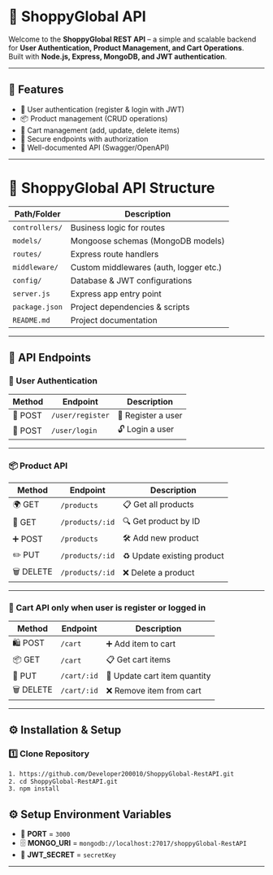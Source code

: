 # 🛒 ShoppyGlobal API

Welcome to the **ShoppyGlobal REST API** – a simple and scalable backend for **User Authentication, Product Management, and Cart Operations**.  
Built with **Node.js, Express, MongoDB, and JWT authentication**.

---

## 🚀 Features
- 👤 User authentication (register & login with JWT)
- 📦 Product management (CRUD operations)
- 🛒 Cart management (add, update, delete items)
- 🔐 Secure endpoints with authorization
- 📝 Well-documented API (Swagger/OpenAPI)

---

# 📂 ShoppyGlobal API Structure

| Path/Folder        | Description                           |
|---------------------|---------------------------------------|
| `controllers/`      | Business logic for routes             |
| `models/`           | Mongoose schemas (MongoDB models)     |
| `routes/`           | Express route handlers                |
| `middleware/`       | Custom middlewares (auth, logger etc.)|
| `config/`           | Database & JWT configurations         |
| `server.js`            | Express app entry point               |
| `package.json`      | Project dependencies & scripts        |
| `README.md`         | Project documentation                 |

---
## 📖 API Endpoints

### 👤 User Authentication
| Method | Endpoint         | Description         |
|--------|------------------|---------------------|
| 🔑 POST | `/user/register` | 📝 Register a user  |
| 🔐 POST | `/user/login`    | 🔓 Login a user     |

---

### 📦 Product API
| Method   | Endpoint          | Description              |
|----------|-------------------|--------------------------|
| 🌍 GET   | `/products`       | 📋 Get all products      |
| 🔎 GET   | `/products/:id`   | 🔍 Get product by ID     |
| ➕ POST  | `/products`       | 🛠️ Add new product       |
| ✏️ PUT   | `/products/:id`   | ♻️ Update existing product |
| 🗑️ DELETE | `/products/:id`   | ❌ Delete a product       |

---

### 🛒 Cart API only when user is register or logged in
| Method   | Endpoint      | Description                  |
|----------|---------------|------------------------------|
| 🛍️ POST  | `/cart`       | ➕ Add item to cart           |
| 📦 GET   | `/cart`       | 📋 Get cart items             |
| 🔄 PUT   | `/cart/:id`   | 🔢 Update cart item quantity |
| 🗑️ DELETE | `/cart/:id`   | ❌ Remove item from cart      |


---

## ⚙️ Installation & Setup

### 1️⃣ Clone Repository
```bash
1. https://github.com/Developer200010/ShoppyGlobal-RestAPI.git
2. cd ShoppyGlobal-RestAPI.git
3. npm install
```
## ⚙️ Setup Environment Variables

- 🔌 **PORT** = `3000`  
- 🗄️ **MONGO_URI** = `mongodb://localhost:27017/shoppyGlobal-RestAPI`  
- 🔑 **JWT_SECRET** = `secretKey`

 ----
